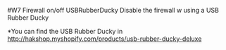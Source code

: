#W7 Firewall on/off USBRubberDucky
Disable the firewall w using a USB Rubber Ducky

*You can find the USB Rubber Ducky in http://hakshop.myshopify.com/products/usb-rubber-ducky-deluxe

